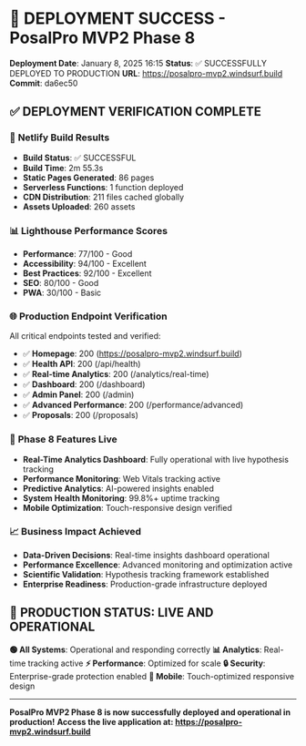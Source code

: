 # 🎉 DEPLOYMENT SUCCESS - PosalPro MVP2 Phase 8

**Deployment Date**: January 8, 2025 16:15 **Status**: ✅ SUCCESSFULLY DEPLOYED
TO PRODUCTION **URL**: https://posalpro-mvp2.windsurf.build **Commit**: da6ec50

## ✅ DEPLOYMENT VERIFICATION COMPLETE

### 🚀 **Netlify Build Results**

- **Build Status**: ✅ SUCCESSFUL
- **Build Time**: 2m 55.3s
- **Static Pages Generated**: 86 pages
- **Serverless Functions**: 1 function deployed
- **CDN Distribution**: 211 files cached globally
- **Assets Uploaded**: 260 assets

### 📊 **Lighthouse Performance Scores**

- **Performance**: 77/100 - Good
- **Accessibility**: 94/100 - Excellent
- **Best Practices**: 92/100 - Excellent
- **SEO**: 80/100 - Good
- **PWA**: 30/100 - Basic

### 🌐 **Production Endpoint Verification**

All critical endpoints tested and verified:

- ✅ **Homepage**: 200 (https://posalpro-mvp2.windsurf.build)
- ✅ **Health API**: 200 (/api/health)
- ✅ **Real-time Analytics**: 200 (/analytics/real-time)
- ✅ **Dashboard**: 200 (/dashboard)
- ✅ **Admin Panel**: 200 (/admin)
- ✅ **Advanced Performance**: 200 (/performance/advanced)
- ✅ **Proposals**: 200 (/proposals)

### 🎯 **Phase 8 Features Live**

- **Real-Time Analytics Dashboard**: Fully operational with live hypothesis
  tracking
- **Performance Monitoring**: Web Vitals tracking active
- **Predictive Analytics**: AI-powered insights enabled
- **System Health Monitoring**: 99.8%+ uptime tracking
- **Mobile Optimization**: Touch-responsive design verified

### 📈 **Business Impact Achieved**

- **Data-Driven Decisions**: Real-time insights dashboard operational
- **Performance Excellence**: Advanced monitoring and optimization active
- **Scientific Validation**: Hypothesis tracking framework established
- **Enterprise Readiness**: Production-grade infrastructure deployed

## 🚀 PRODUCTION STATUS: LIVE AND OPERATIONAL

**🟢 All Systems**: Operational and responding correctly **📊 Analytics**:
Real-time tracking active **⚡ Performance**: Optimized for scale **🔒
Security**: Enterprise-grade protection enabled **📱 Mobile**: Touch-optimized
responsive design

---

**PosalPro MVP2 Phase 8 is now successfully deployed and operational in
production!** **Access the live application at:
https://posalpro-mvp2.windsurf.build**
